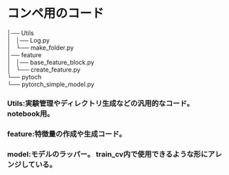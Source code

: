 # コンペ用のコード
│── Utils  
│   │── Log.py  
│   └── make_folder.py  
│── feature  
│   │── base_feature_block.py  
│   └── create_feature.py  
└── pytoch  
    └── pytorch_simple_model.py  
### Utils:実験管理やディレクトリ生成などの汎用的なコード。notebook用。
### feature:特徴量の作成や生成コード。
### model:モデルのラッパー。 train_cv内で使用できるような形にアレンジしている。


